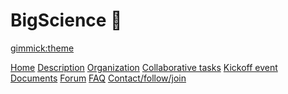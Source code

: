 <!--
  -- Name of your wiki
  -- Do NOT remove the leading `#` character.
  -->

# BigScience 🌸


<!--
  -- Default theme
  -- (Read: http://dynalon.github.io/mdwiki/#!customizing.md#Theme_chooser)
  -->

[gimmick:theme](simplex)


<!--
  -- Navigation
  -- (Read: http://dynalon.github.io/mdwiki/#!quickstart.md#Adding_a_navigation)
  -->

[Home](index.md)
[Description](pages/description.md)
[Organization](pages/organization.md)
[Collaborative tasks](pages/collaborative-tasks.md)
[Kickoff event](pages/kickoff-event.md)
[Documents](https://bit.ly/bigscience-drive)
[Forum](https://discuss.bigscience.huggingface.co)
[FAQ](pages/faq.md)
[Contact/follow/join](pages/contact.md)

<!-- A more complex navigation example: ----------------------------------------

[Menu Item 1]()

  * # SubMenu Heading 1
  * [SubMenu Item 1](pages/subitem1.md)
  * [SubMenu Item 2](pages/subitem2.md)
  - - - -
  * # SubMenu Heading 2
  * [SubMenu Item 3](pages/subitem3.md)
  - - - -
  * # SubMenu Heading 3
  * [SubMenu Item 3](pages/subitem3.md)

[Menu Item 2](pages/item2.md)

[Menu Item 3](pages/item3.md)

---------------------------------------------------------------------------- -->

<!--
  -- Change the Language
  -- Could be useful when there's more than one language wiki.
  -->

<!--
[Change the Language]()

  * [English (United States)](/en_US/)
  * [English (United Kingdom)](/en_GB/)
  * [Italian](/it/)
-->

<!--
  -- Let the user choose a theme
  -- (Read: http://dynalon.github.io/mdwiki/#!quickstart.md#Adding_a_navigation)
  -->

<!--
[gimmick:themechooser](Choose theme)
-->
